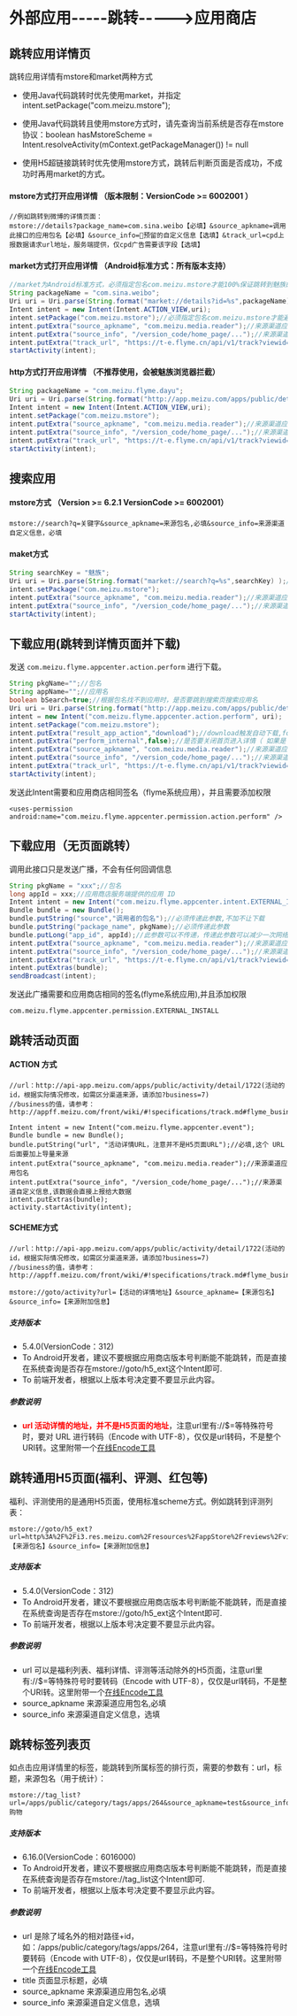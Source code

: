 # 外部应用-----跳转-----&gt;应用商店

## 跳转应用详情页
跳转应用详情有mstore和market两种方式

* 使用Java代码跳转时优先使用market，并指定intent.setPackage("com.meizu.mstore");

* 使用Java代码跳转且使用mstore方式时，请先查询当前系统是否存在mstore协议：boolean hasMstoreScheme = Intent.resolveActivity(mContext.getPackageManager()) != null

* 使用H5超链接跳转时优先使用mstore方式，跳转后判断页面是否成功，不成功时再用market的方式。

####   mstore方式打开应用详情 （版本限制：VersionCode >= 6002001 ）

```
//例如跳转到微博的详情页面：
mstore://details?package_name=com.sina.weibo【必填】&source_apkname=调用此接口的应用包名【必填】&source_info=预留的自定义信息【选填】&track_url=cpd上报数据请求url地址，服务端提供，仅cpd广告需要该字段【选填】
```

####  market方式打开应用详情 （Android标准方式：所有版本支持）
```java
//market为Android标准方式，必须指定包名com.meizu.mstore才能100%保证跳转到魅族的应用商店，否则可能会弹出选择应用宝、google play、豌豆荚的提示框。
String packageName = "com.sina.weibo";
Uri uri = Uri.parse(String.format("market://details?id=%s",packageName));//详情页
Intent intent = new Intent(Intent.ACTION_VIEW,uri);
intent.setPackage("com.meizu.mstore");//必须指定包名com.meizu.mstore才能避免跳转到其它市场如应用宝
intent.putExtra("source_apkname", "com.meizu.media.reader");//来源渠道应用包名
intent.putExtra("source_info", "/version_code/home_page/...");//来源渠道自定义信息,该数据会直接上报给大数据
intent.putExtra("track_url", "https://t-e.flyme.cn/api/v1/track?viewid=BC2FEB68C20F7366440DAB27");//cpd上报数据请求url地址，服务端提供，仅cpd广告需要该字段
startActivity(intent);
```

####   http方式打开应用详情 （不推荐使用，会被魅族浏览器拦截）

```java
String packageName = "com.meizu.flyme.dayu";
Uri uri = Uri.parse(String.format("http://app.meizu.com/apps/public/detail?package_name=%s",packageName));//详情页
Intent intent = new Intent(Intent.ACTION_VIEW,uri);
intent.setPackage("com.meizu.mstore");
intent.putExtra("source_apkname", "com.meizu.media.reader");//来源渠道应用包名
intent.putExtra("source_info", "/version_code/home_page/...");//来源渠道自定义信息,该数据会直接上报给大数据
intent.putExtra("track_url", "https://t-e.flyme.cn/api/v1/track?viewid=BC2FEB68C20F7366440DAB27");//cpd上报数据请求url地址，服务端提供，仅cpd广告需要该字段
startActivity(intent);
```

## 搜索应用

####   mstore方式 （Version &gt;= 6.2.1 VersionCode &gt;= 6002001）

```
mstore://search?q=关键字&source_apkname=来源包名,必填&source_info=来源渠道自定义信息，必填
```
####  maket方式

```java
String searchKey = "魅族";
Uri uri = Uri.parse(String.format("market://search?q=%s",searchKey) );//搜索关键字 ,Intent intent = new Intent(Intent.ACTION_VIEW,uri);
intent.setPackage("com.meizu.mstore");
intent.putExtra("source_apkname", "com.meizu.media.reader");//来源渠道应用包名
intent.putExtra("source_info", "/version_code/home_page/...");//来源渠道自定义信息,该数据会直接上报给大数据
startActivity(intent);
```

## 下载应用(跳转到详情页面并下载)

发送 `com.meizu.flyme.appcenter.action.perform` 进行下载。

```java
String pkgName="";//包名
String appName="";//应用名
boolean bSearch=true;//根据包名找不到应用时，是否要跳到搜索页搜索应用名
Uri uri = Uri.parse(String.format("http://app.meizu.com/apps/public/detail?package_name=%s&app_name=%s&goto_search_page=%b", pkgName,appName,bSearch));
intent = new Intent("com.meizu.flyme.appcenter.action.perform", uri);
intent.setPackage("com.meizu.mstore");
intent.putExtra("result_app_action","download");//download触发自动下载,force_download触发自动下载并强制重新安装
intent.putExtra("perform_internal",false);//是否要关闭首页进入详情（ 如果是 true，则先跳到首页，再进入详情，在详情页面onBackPress之后，会先退到首页）
intent.putExtra("source_apkname", "com.meizu.media.reader");//来源渠道应用包名
intent.putExtra("source_info", "/version_code/home_page/...");//来源渠道自定义信息,该数据会直接上报给大数据
intent.putExtra("track_url", "https://t-e.flyme.cn/api/v1/track?viewid=BC2FEB68C20F7366440DAB27");//cpd上报数据请求url地址，服务端提供，仅cpd广告需要该字段
startActivity(intent);
```

发送此Intent需要和应用商店相同签名（flyme系统应用），并且需要添加权限

```
<uses-permission android:name="com.meizu.flyme.appcenter.permission.action.perform" />
```

## 下载应用（无页面跳转）

调用此接口只是发送广播，不会有任何回调信息

```java
String pkgName = "xxx";//包名
long appId = xxx;//应用商店服务端提供的应用 ID
Intent intent = new Intent("com.meizu.flyme.appcenter.intent.EXTERNAL_INSTALL");
Bundle bundle = new Bundle();
bundle.putString("source","调用者的包名");//必须传递此参数,不加不让下载
bundle.putString("package_name", pkgName);//必须传递此参数
bundle.putLong("app_id", appId);//此参数可以不传递，传递此参数可以减少一次网络请求
intent.putExtra("source_apkname", "com.meizu.media.reader");//来源渠道应用包名
intent.putExtra("source_info", "/version_code/home_page/...");//来源渠道自定义信息,该数据会直接上报给大数据
intent.putExtra("track_url", "https://t-e.flyme.cn/api/v1/track?viewid=BC2FEB68C20F7366440DAB27");//cpd上报数据请求url地址，服务端提供，仅cpd广告需要该字段
intent.putExtras(bundle);
sendBroadcast(intent);
```

发送此广播需要和应用商店相同的签名(flyme系统应用),并且添加权限

```
com.meizu.flyme.appcenter.permission.EXTERNAL_INSTALL
```

## 跳转活动页面

#### ACTION 方式

```
//url：http://api-app.meizu.com/apps/public/activity/detail/1722(活动的id，根据实际情况修改，如需区分渠道来源，请添加?business=7)
//business的值，请参考：http://appff.meizu.com/front/wiki/#!specifications/track.md#flyme_business_source

Intent intent = new Intent("com.meizu.flyme.appcenter.event");
Bundle bundle = new Bundle();
bundle.putString("url", "活动详情URL，注意并不是H5页面URL");//必填,这个 URL 后面要加上导量来源
intent.putExtra("source_apkname", "com.meizu.media.reader");//来源渠道应用包名
intent.putExtra("source_info", "/version_code/home_page/...");//来源渠道自定义信息,该数据会直接上报给大数据
intent.putExtras(bundle);
activity.startActivity(intent);
```

#### SCHEME方式

```
//url：http://api-app.meizu.com/apps/public/activity/detail/1722(活动的id，根据实际情况修改，如需区分渠道来源，请添加?business=7)
//business的值，请参考：http://appff.meizu.com/front/wiki/#!specifications/track.md#flyme_business_source

mstore://goto/activity?url=【活动的详情地址】&source_apkname=【来源包名】&source_info=【来源附加信息】
```


##### 支持版本

*   5.4.0(VersionCode：312)
*   To Android开发者，建议不要根据应用商店版本号判断能不能跳转，而是直接在系统查询是否存在mstore://goto/h5_ext这个Intent即可.
*   To 前端开发者，根据以上版本号决定要不要显示此内容。

##### 参数说明

*   <span style="color:#FF0000;">**url 活动详情的地址，并不是H5页面的地址**</span>，注意url里有://$=等特殊符号时，要对 URL 进行转码（Encode with UTF-8），仅仅是url转码，不是整个URI转。这里附带一个[在线Encode工具](http://tool.chinaz.com/tools/urlencode.aspx)

## 跳转通用H5页面(福利、评测、红包等)

福利、评测使用的是通用H5页面，使用标准scheme方式。例如跳转到评测列表：

```
mstore://goto/h5_ext?url=http%3A%2F%2Fi3.res.meizu.com%2Fresources%2FappStore%2Freviews%2Fviews%2Flist.html&source_apkname=【来源包名】&source_info=【来源附加信息】
```

##### 支持版本

*   5.4.0(VersionCode：312)
*   To Android开发者，建议不要根据应用商店版本号判断能不能跳转，而是直接在系统查询是否存在mstore://goto/h5_ext这个Intent即可.
*   To 前端开发者，根据以上版本号决定要不要显示此内容。

##### 参数说明

*   url 可以是福利列表、福利详情、评测等活动除外的H5页面，注意url里有://$=等特殊符号时要转码（Encode with UTF-8），仅仅是url转码，不是整个URI转。这里附带一个[在线Encode工具](http://tool.chinaz.com/tools/urlencode.aspx)
*   source_apkname 来源渠道应用包名,必填
*   source_info 来源渠道自定义信息，选填

## 跳转标签列表页

如点击应用详情里的标签，能跳转到所属标签的排行页，需要的参数有：url，标题，来源包名（用于统计）：

```
mstore://tag_list?url=/apps/public/category/tags/apps/264&source_apkname=test&source_info=test&title=购物
```

##### 支持版本

*   6.16.0(VersionCode：6016000)
*   To Android开发者，建议不要根据应用商店版本号判断能不能跳转，而是直接在系统查询是否存在mstore://tag_list这个Intent即可.
*   To 前端开发者，根据以上版本号决定要不要显示此内容。

##### 参数说明

*   url 是除了域名外的相对路径+id，如：/apps/public/category/tags/apps/264，注意url里有://$=等特殊符号时要转码（Encode with UTF-8），仅仅是url转码，不是整个URI转。这里附带一个[在线Encode工具](http://tool.chinaz.com/tools/urlencode.aspx)
*   title 页面显示标题，必填
*   source_apkname 来源渠道应用包名,必填
*   source_info 来源渠道自定义信息，选填
